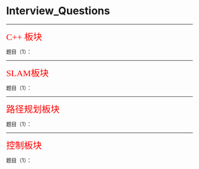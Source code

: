 # Interview_Questions
***********************************************************
<font face="黑体" color=red size=5>C++ 板块</font>

题目（1）：



**********************************************************
<font face="黑体" color=red size=5>SLAM板块</font>

题目（1）：




**********************************************************
<font face="黑体" color=red size=5>路径规划板块</font>


题目（1）：





**********************************************************
<font face="黑体" color=red size=5>控制板块</font>

题目（1）：


